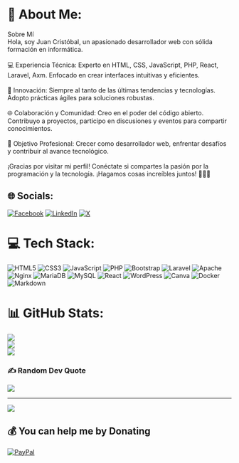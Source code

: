 # 💫 About Me:
Sobre Mí<br>Hola, soy Juan Cristóbal, un apasionado desarrollador web con sólida formación en informática.<br><br>💻 Experiencia Técnica: Experto en HTML, CSS, JavaScript, PHP, React, Laravel, Axm. Enfocado en crear interfaces intuitivas y eficientes.<br><br>🚀 Innovación: Siempre al tanto de las últimas tendencias y tecnologías. Adopto prácticas ágiles para soluciones robustas.<br><br>🌐 Colaboración y Comunidad: Creo en el poder del código abierto. Contribuyo a proyectos, participo en discusiones y eventos para compartir conocimientos.<br><br>🎯 Objetivo Profesional: Crecer como desarrollador web, enfrentar desafíos y contribuir al avance tecnológico.<br><br>¡Gracias por visitar mi perfil! Conéctate si compartes la pasión por la programación y la tecnología. ¡Hagamos cosas increíbles juntos! 👨‍💻🚀<br>


## 🌐 Socials:
[![Facebook](https://img.shields.io/badge/Facebook-%231877F2.svg?logo=Facebook&logoColor=white)](https://facebook.com/juancristobalgd1) [![LinkedIn](https://img.shields.io/badge/LinkedIn-%230077B5.svg?logo=linkedin&logoColor=white)](https://linkedin.com/in/juancristobal-gd) [![X](https://img.shields.io/badge/X-black.svg?logo=X&logoColor=white)](https://x.com/juancristobal_g) 

# 💻 Tech Stack:
![HTML5](https://img.shields.io/badge/html5-%23E34F26.svg?style=for-the-badge&logo=html5&logoColor=white) ![CSS3](https://img.shields.io/badge/css3-%231572B6.svg?style=for-the-badge&logo=css3&logoColor=white) ![JavaScript](https://img.shields.io/badge/javascript-%23323330.svg?style=for-the-badge&logo=javascript&logoColor=%23F7DF1E) ![PHP](https://img.shields.io/badge/php-%23777BB4.svg?style=for-the-badge&logo=php&logoColor=white) ![Bootstrap](https://img.shields.io/badge/bootstrap-%238511FA.svg?style=for-the-badge&logo=bootstrap&logoColor=white) ![Laravel](https://img.shields.io/badge/laravel-%23FF2D20.svg?style=for-the-badge&logo=laravel&logoColor=white) ![Apache](https://img.shields.io/badge/apache-%23D42029.svg?style=for-the-badge&logo=apache&logoColor=white) ![Nginx](https://img.shields.io/badge/nginx-%23009639.svg?style=for-the-badge&logo=nginx&logoColor=white) ![MariaDB](https://img.shields.io/badge/MariaDB-003545?style=for-the-badge&logo=mariadb&logoColor=white) ![MySQL](https://img.shields.io/badge/mysql-%2300000f.svg?style=for-the-badge&logo=mysql&logoColor=white) ![React](https://img.shields.io/badge/react-%2320232a.svg?style=for-the-badge&logo=react&logoColor=%2361DAFB) ![WordPress](https://img.shields.io/badge/WordPress-%23117AC9.svg?style=for-the-badge&logo=WordPress&logoColor=white) ![Canva](https://img.shields.io/badge/Canva-%2300C4CC.svg?style=for-the-badge&logo=Canva&logoColor=white) ![Docker](https://img.shields.io/badge/docker-%230db7ed.svg?style=for-the-badge&logo=docker&logoColor=white) ![Markdown](https://img.shields.io/badge/markdown-%23000000.svg?style=for-the-badge&logo=markdown&logoColor=white)
# 📊 GitHub Stats:
![](https://github-readme-stats.vercel.app/api?username=juancristobalgd1&theme=city_light&hide_border=false&include_all_commits=false&count_private=false)<br/>
![](https://github-readme-streak-stats.herokuapp.com/?user=juancristobalgd1&theme=city_light&hide_border=false)<br/>
![](https://github-readme-stats.vercel.app/api/top-langs/?username=juancristobalgd1&theme=city_light&hide_border=false&include_all_commits=false&count_private=false&layout=compact)

### ✍️ Random Dev Quote
![](https://quotes-github-readme.vercel.app/api?type=horizontal&theme=gruvbox)

---
[![](https://visitcount.itsvg.in/api?id=juancristobalgd1&icon=2&color=10)](https://visitcount.itsvg.in)

  ## 💰 You can help me by Donating
  [![PayPal](https://img.shields.io/badge/PayPal-00457C?style=for-the-badge&logo=paypal&logoColor=white)](https://paypal.me/susana.kisslove@hotmail.com) 

  
<!-- Proudly created with GPRM ( https://gprm.itsvg.in ) -->
